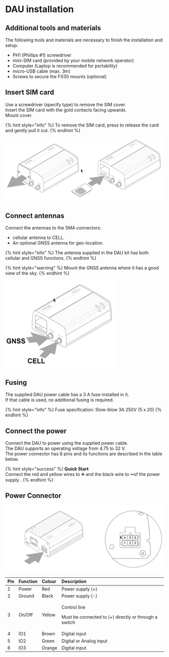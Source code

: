 # DAU installation

## Additional tools and materials

The following tools and materials are necessary to finish the installation and setup.

* PH1 \(Phillips \#1\) screwdriver
* mini-SIM card \(provided by your mobile network operator\)
* Computer \(Laptop is recommended for portability\)
* micro-USB cable \(max. 3m\)
* Screws to secure the FX30 mounts \(optional\)

## Insert SIM card

Use a screwdriver \(specify type\) to remove the SIM cover.  
Insert the SIM card with the gold contacts facing upwards.  
Mount cover.

{% hint style="info" %}
To remove the SIM card, press to release the card and gently pull it out.
{% endhint %}

 

![Remove cover and insert SIM](../.gitbook/assets/image%20%284%29.png)

## Connect antennas

Connect the antennas to the SMA connectors:

* cellular antenna to CELL.
* An optional GNSS antenna for geo-location.

{% hint style="info" %}
The antenna supplied in the DAU kit has both cellular and GNSS functions.
{% endhint %}

{% hint style="warning" %}
Mount the GNSS antenna where it has a good view of the sky.
{% endhint %}

![](../.gitbook/assets/image%20%286%29.png)

## Fusing

The supplied DAU power cable has a 3 A fuse installed in it.   
If that cable is used, no additional fusing is required.

{% hint style="info" %}
Fuse specification: Slow-blow 3A 250V  \(5 x 20\)
{% endhint %}

## Connect the power

Connect the DAU to power using the supplied power cable.  
The DAU supports an operating voltage from 4.75 to 32 V.  
The power connector has 6 pins and its functions are described in the table below.

{% hint style="success" %}
**Quick Start**  
Connect the red and yellow wires to ➕ and the black wire to ➖of the power supply .
{% endhint %}

## Power Connector

![](../.gitbook/assets/image%20%287%29.png)

<table>
  <thead>
    <tr>
      <th style="text-align:left">Pin</th>
      <th style="text-align:left">Function</th>
      <th style="text-align:left">Colour</th>
      <th style="text-align:left">Description</th>
    </tr>
  </thead>
  <tbody>
    <tr>
      <td style="text-align:left">1</td>
      <td style="text-align:left">Power</td>
      <td style="text-align:left">Red</td>
      <td style="text-align:left">Power supply (+)</td>
    </tr>
    <tr>
      <td style="text-align:left">2</td>
      <td style="text-align:left">Ground</td>
      <td style="text-align:left">Black</td>
      <td style="text-align:left">Power supply (-)</td>
    </tr>
    <tr>
      <td style="text-align:left">3</td>
      <td style="text-align:left">On/Off</td>
      <td style="text-align:left">Yellow</td>
      <td style="text-align:left">
        <p>Control line</p>
        <p>Must be connected to (+) directly or through a switch</p>
      </td>
    </tr>
    <tr>
      <td style="text-align:left">4</td>
      <td style="text-align:left">IO1</td>
      <td style="text-align:left">Brown</td>
      <td style="text-align:left">Digital input</td>
    </tr>
    <tr>
      <td style="text-align:left">5</td>
      <td style="text-align:left">IO2</td>
      <td style="text-align:left">Green</td>
      <td style="text-align:left">Digital or Analog input</td>
    </tr>
    <tr>
      <td style="text-align:left">6</td>
      <td style="text-align:left">IO3</td>
      <td style="text-align:left">Orange</td>
      <td style="text-align:left">Digital input</td>
    </tr>
  </tbody>
</table>

